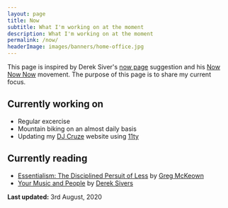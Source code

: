 ```yaml
---
layout: page
title: Now
subtitle: What I'm working on at the moment
description: What I'm working on at the moment
permalink: /now/
headerImage: images/banners/home-office.jpg
---
```


This page is inspired by Derek Siver's [now page](http://sivers.org/now) suggestion and his [Now Now Now](http://nownownow.com/) movement. The purpose of this page is to share my current focus.

## Currently working on

- Regular excercise
- Mountain biking on an almost daily basis
- Updating my [DJ Cruze](http://www.djcruze.co.uk/) website using [11ty](https://www.11ty.dev/)

## Currently reading

- [Essentialism: The Disciplined Persuit of Less](https://amzn.to/3ivZ57Z) by [Greg McKeown](https://gregmckeown.com/)
- [Your Music and People](https://sivers.org/m) by [Derek Sivers](https://sivers.org)

**Last updated:** 3rd August, 2020
